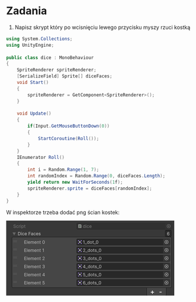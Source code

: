 # Zadania

1. Napisz skrypt który po wcisnięciu lewego przycisku myszy rzuci kostką

```csharp
using System.Collections;
using UnityEngine;

public class dice : MonoBehaviour
{
    SpriteRenderer spriteRenderer;
    [SerializeField] Sprite[] diceFaces;
    void Start()
    {
        spriteRenderer = GetComponent<SpriteRenderer>();
    }

    void Update()
    {
        if(Input.GetMouseButtonDown(0))
        {
            StartCoroutine(Roll());
        }
    }
    IEnumerator Roll()
    {
        int i = Random.Range(1, 7);
        int randomIndex = Random.Range(0, diceFaces.Length);
        yield return new WaitForSeconds(1f);
        spriteRenderer.sprite = diceFaces[randomIndex];
    }
}
```
W inspektorze trzeba dodać png ścian kostek:

![Kostka](ss/diceEx.png)